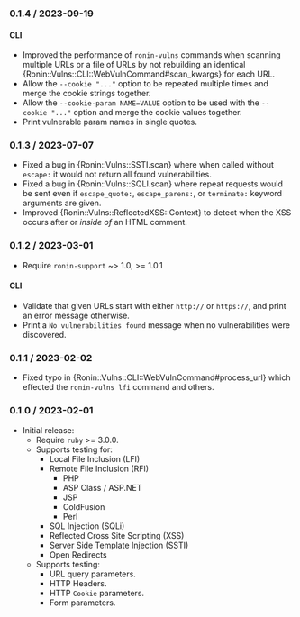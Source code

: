 ### 0.1.4 / 2023-09-19

#### CLI

* Improved the performance of `ronin-vulns` commands when scanning multiple URLs
  or a file of URLs by not rebuilding an identical
  {Ronin::Vulns::CLI::WebVulnCommand#scan_kwargs} for each URL.
* Allow the `--cookie "..."` option to be repeated multiple times and merge the
  cookie strings together.
* Allow the `--cookie-param NAME=VALUE` option to be used with the
  `--cookie "..."` option and merge the cookie values together.
* Print vulnerable param names in single quotes.

### 0.1.3 / 2023-07-07

* Fixed a bug in {Ronin::Vulns::SSTI.scan} where when called without `escape:`
  it would not return all found vulnerabilities.
* Fixed a bug in {Ronin::Vulns::SQLI.scan} where repeat requests would be sent
  even if `escape_quote:`, `escape_parens:`, or `terminate:` keyword arguments
  are given.
* Improved {Ronin::Vulns::ReflectedXSS::Context} to detect when the XSS occurs
  after or *inside of* an HTML comment.

### 0.1.2 / 2023-03-01

* Require `ronin-support` ~> 1.0, >= 1.0.1

#### CLI

* Validate that given URLs start with either `http://` or `https://`, and print
  an error message otherwise.
* Print a `No vulnerabilities found` message when no vulnerabilities were
  discovered.

### 0.1.1 / 2023-02-02

* Fixed typo in {Ronin::Vulns::CLI::WebVulnCommand#process_url} which effected
  the `ronin-vulns lfi` command and others.

### 0.1.0 / 2023-02-01

* Initial release:
  * Require `ruby` >= 3.0.0.
  * Supports testing for:
    * Local File Inclusion (LFI)
    * Remote File Inclusion (RFI)
      * PHP
      * ASP Class / ASP.NET
      * JSP
      * ColdFusion
      * Perl
    * SQL Injection (SQLi)
    * Reflected Cross Site Scripting (XSS)
    * Server Side Template Injection (SSTI)
    * Open Redirects
  * Supports testing:
    * URL query parameters.
    * HTTP Headers.
    * HTTP `Cookie` parameters.
    * Form parameters.

